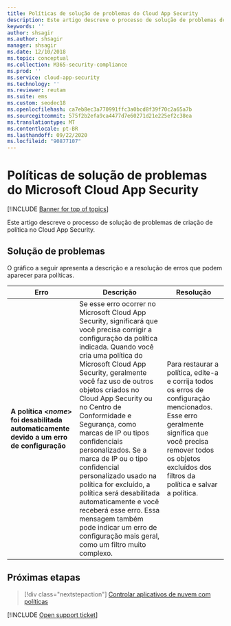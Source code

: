 ```yaml
---
title: Políticas de solução de problemas do Cloud App Security
description: Este artigo descreve o processo de solução de problemas de criação de política no Cloud App Security.
keywords: ''
author: shsagir
ms.author: shsagir
manager: shsagir
ms.date: 12/10/2018
ms.topic: conceptual
ms.collection: M365-security-compliance
ms.prod: ''
ms.service: cloud-app-security
ms.technology: ''
ms.reviewer: reutam
ms.suite: ems
ms.custom: seodec18
ms.openlocfilehash: ca7eb8ec3a770991ffc3a0bcd8f39f70c2a65a7b
ms.sourcegitcommit: 575f2b2efa9ca4477d7e60271d21e225ef2c38ea
ms.translationtype: MT
ms.contentlocale: pt-BR
ms.lasthandoff: 09/22/2020
ms.locfileid: "90877107"
---
```

# <a name="troubleshooting-microsoft-cloud-app-security-policies"></a>Políticas de solução de problemas do Microsoft Cloud App Security

[!INCLUDE [Banner for top of topics](includes/banner.md)]

Este artigo descreve o processo de solução de problemas de criação de política no Cloud App Security.

## <a name="troubleshooting"></a>Solução de problemas

O gráfico a seguir apresenta a descrição e a resolução de erros que podem aparecer para políticas.

|Erro|Descrição|Resolução|
|----|----|----|
| **A política <*nome*> foi desabilitada automaticamente devido a um erro de configuração**|Se esse erro ocorrer no Microsoft Cloud App Security, significará que você precisa corrigir a configuração da política indicada. Quando você cria uma política do Microsoft Cloud App Security, geralmente você faz uso de outros objetos criados no Cloud App Security ou no Centro de Conformidade e Segurança, como marcas de IP ou tipos confidenciais personalizados. Se a marca de IP ou o tipo confidencial personalizado usado na política for excluído, a política será desabilitada automaticamente e você receberá esse erro. Essa mensagem também pode indicar um erro de configuração mais geral, como um filtro muito complexo. |Para restaurar a política, edite-a e corrija todos os erros de configuração mencionados. Esse erro geralmente significa que você precisa remover todos os objetos excluídos dos filtros da política e salvar a política.|

## <a name="next-steps"></a>Próximas etapas

> [!div class="nextstepaction"]
> [Controlar aplicativos de nuvem com políticas](control-cloud-apps-with-policies.md)

[!INCLUDE [Open support ticket](includes/support.md)]
